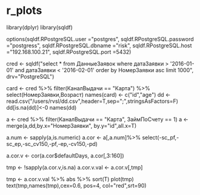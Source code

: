 # r_plots

library(dplyr)
library(sqldf)

options(sqldf.RPostgreSQL.user ="postgres",
sqldf.RPostgreSQL.password ="postgress",
sqldf.RPostgreSQL.dbname ="risk",
sqldf.RPostgreSQL.host ="192.168.100.21",
sqldf.RPostgreSQL.port =5432)

cred <- sqldf("select * from ДанныеЗаявок where датаЗаявки > '2016-01-01' and датаЗаявки < '2016-02-01' order by НомерЗаявки asc limit 1000", drv="PostgreSQL")

card <- cred %>% filter(КаналВыдачи == "Карта") %>% select(НомерЗаявки,Возраст)
names(card) <- c("id","age")
dd <- read.csv("/users/rvsl/dd.csv",header=T,sep=";",stringsAsFactors=F)
dd[is.na(dd)]<-0
names(dd)

a <- cred %>% filter(КаналВыдачи == "Карта", ЗаймПоСчету == 1)
a <- merge(a,dd,by.x="НомерЗаявки", by.y="id",all.x=T)

a.num <- sapply(a,is.numeric)
a.cor <- a[,a.num]%>% select(-sc_pf,-sc_ep,-sc_cv150,-pf,-ep,-cv150,-pd)

a.cor.v <- cor(a.cor$defaultDays, a.cor[,3:160])

tmp <- !sapply(a.cor.v,is.na)
a.cor.v.val <- a.cor.v[,tmp]

tmp <- a.cor.v.val %>% abs %>% sort(T)
plot(tmp)
text(tmp,names(tmp),cex=0.6, pos=4, col="red",srt=90)
